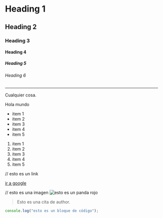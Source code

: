 # Heading 1
## Heading 2
### Heading 3
#### Heading 4
##### Heading 5
###### Heading 6
---
Cualquier cosa.

Hola mundo

- item 1
- item 2
- item 3
- item 4
- item 5

1) item 1
2) item 2
3) item 3
4) item 4
5) item 5

// esto es un link

[ir a google](https://www.google.com)

// esto es una imagen
![esto es un panda rojo](https://www.tzwcadopt.ca/cdn/shop/products/14.png?v=1679425535&width=600)

> Esto es una cita de author.

```js
console.log("esto es un bloque de código");
```
